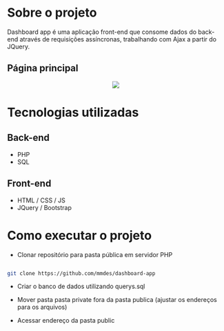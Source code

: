  
# Sobre o projeto

Dashboard app é uma aplicação front-end que consome dados do back-end através de requisições assíncronas, trabalhando com Ajax a partir do JQuery.


## Página principal

<div align="center">
 <img src="https://user-images.githubusercontent.com/57081161/164951652-47be343b-c1e4-4390-b2be-8e07d78fd438.png">
</div>


# Tecnologias utilizadas
## Back-end
- PHP
- SQL
## Front-end
- HTML / CSS / JS 
- JQuery / Bootstrap


# Como executar o projeto

- Clonar repositório para pasta pública em servidor PHP

```bash

git clone https://github.com/mmdes/dashboard-app

```
- Criar o banco de dados utilizando querys.sql

- Mover pasta pasta private fora da pasta publica (ajustar os endereços para os arquivos)

- Acessar endereço da pasta public


